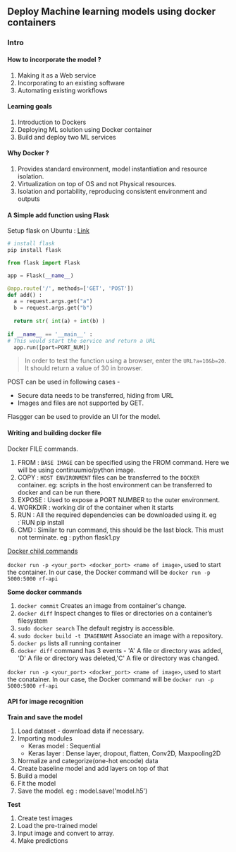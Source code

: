 ## Deploy Machine learning models using docker containers

###  Intro

#### How to incorporate the model ?
  1. Making it as a Web service
  2. Incorporating to an existing software
  3. Automating existing workflows
  
#### Learning goals
  1. Introduction to Dockers
  2. Deploying ML solution using Docker container
  3. Build and deploy two ML services
  
#### Why Docker ?
  1. Provides standard environment, model instantiation and resource isolation.
  2. Virtualization on top of OS and not Physical resources.
  3. Isolation and portability, reproducing consistent environment and outputs
  
#### A Simple add function using Flask

Setup flask on Ubuntu : [Link](http://hanzratech.in/2015/01/16/setting-up-flask-in-ubuntu-14-04-in-virtual-environment.html)

  ```python
  # install flask 
  pip install flask
  
  from flask import Flask
  
  app = Flask(__name__)
  
  @app.route('/', methods=['GET', 'POST'])
  def add() :
    a = request.args.get("a")    
    b = request.args.get("b")
    
    return str( int(a) + int(b) )
    
  if __name__ == '__main__' :
  # This would start the service and return a URL
    app.run([port=PORT_NUM])
  ```
  
  > In order to test the function using a browser, enter the `URL?a=10&b=20`. It should return a value of 30 in browser.
  
  POST can be used in following cases - 
  * Secure data needs to be transferred, hiding from URL
  * Images and files are not supported by GET.
  
  Flasgger can be used to provide an UI for the model.
  
#### Writing and building docker file
  Docker FILE commands. 
  1. FROM : `BASE IMAGE` can be specified using the FROM command. Here we will be using continuumio/python image.
  2. COPY : `HOST ENVIRONMENT` files can be transferred to the `DOCKER` container. eg: scripts in the host environment can be transferred to docker and can be run there. 
  3. EXPOSE : Used to expose a PORT NUMBER to the outer environment.
  4. WORKDIR : working dir of the container when it starts
  5. RUN : All the required dependencies can be downloaded using it. eg :`RUN pip install 
  6. CMD : Similar to run command, this should be the last block. This must not terminate. eg : python flask1.py

  [Docker child commands](https://docs.docker.com/engine/reference/commandline/docker/)

  `docker run -p <your_port> <docker_port> <name of image>`, used to start the container. In our case, the Docker command will be `docker run -p 5000:5000 rf-api`

  **Some docker commands**
  1. `docker commit` Creates an image from container's change.
  2. `docker diff`	Inspect changes to files or directories on a container’s filesystem
  3. `sudo docker search` The default registry is accessible.
  4. `sudo docker build -t IMAGENAME` Associate an image with a repository.
  5. `docker ps` lists all running container
  6. `docker diff` command has 3 events - 'A' A file or directory was added, 'D' A file or directory was deleted,'C' A file or directory was changed.
  
  `docker run -p <your_port> <docker_port> <name of image>`, used to start the conatainer. In our case, the Docker command will be `docker run -p 5000:5000 rf-api`
  
#### API for image recognition
**Train and save the model**
1. Load dataset - download data if necessary.
2. Importing modules 
    - Keras model : Sequential 
    - Keras layer : Dense layer, dropout, flatten, Conv2D, Maxpooling2D
3. Normalize and categorize(one-hot encode) data
3. Create baseline model and add layers on top of that
4. Build a model
5. Fit the model
6. Save the model. eg : model.save('model.h5') 

**Test**
1. Create test images
2. Load the pre-trained model
3. Input image and convert to array.
4. Make predictions 
